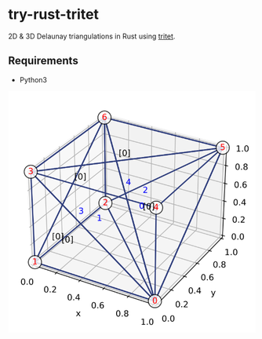 # try-rust-tritet

2D & 3D Delaunay triangulations in Rust using [tritet].

## Requirements

- Python3

![Delaunay triangulation of a 3D point set](tetgen-delaunay-1.svg)

[tritet]: https://docs.rs/tritet/latest/tritet/
